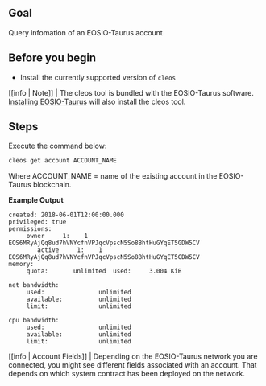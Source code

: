 ## Goal

Query infomation of an EOSIO-Taurus account

## Before you begin

* Install the currently supported version of `cleos`

[[info | Note]]
| The cleos tool is bundled with the EOSIO-Taurus software. [Installing EOSIO-Taurus](../../00_install/index.md) will also install the cleos tool.

## Steps

Execute the command below:

```sh
cleos get account ACCOUNT_NAME
```
Where ACCOUNT_NAME = name of the existing account in the EOSIO-Taurus blockchain.

**Example Output**

```console
created: 2018-06-01T12:00:00.000
privileged: true
permissions:
     owner     1:    1 EOS6MRyAjQq8ud7hVNYcfnVPJqcVpscN5So8BhtHuGYqET5GDW5CV
        active     1:    1 EOS6MRyAjQq8ud7hVNYcfnVPJqcVpscN5So8BhtHuGYqET5GDW5CV
memory:
     quota:       unlimited  used:     3.004 KiB

net bandwidth:
     used:               unlimited
     available:          unlimited
     limit:              unlimited

cpu bandwidth:
     used:               unlimited
     available:          unlimited
     limit:              unlimited
```

[[info | Account Fields]]
| Depending on the EOSIO-Taurus network you are connected, you might see different fields associated with an account. That depends on which system contract has been deployed on the network.
